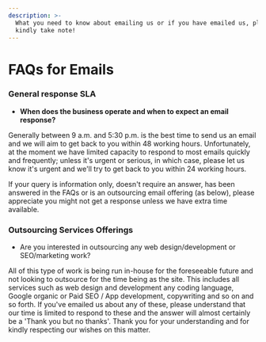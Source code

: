 ```yaml
---
description: >-
  What you need to know about emailing us or if you have emailed us, please
  kindly take note!
---
```


# FAQs for Emails

### General response SLA

* **When does the business operate and when to expect an email response?**

Generally between 9 a.m. and 5:30 p.m. is the best time to send us an email and we will aim to get back to you within 48 working hours. Unfortunately, at the moment we have limited capacity to respond to most emails quickly and frequently; unless it's urgent or serious, in which case, please let us know it's urgent and we'll try to get back to you within 24 working hours.

If your query is information only, doesn't require an answer, has been answered in the FAQs or is an outsourcing email offering (as below), please appreciate you might not get a response unless we have extra time available.

### Outsourcing Services Offerings

* Are you interested in outsourcing any web design/development or SEO/marketing work?

All of this type of work is being run in-house for the foreseeable future and not looking to outsource for the time being as the site. This includes all services such as web design and development any coding language, Google organic or Paid SEO / App development, copywriting and so on and so forth. If you've emailed us about any of these, please understand that our time is limited to respond to these and the answer will almost certainly be a 'Thank you but no thanks'. Thank you for your understanding and for kindly respecting our wishes on this matter.
